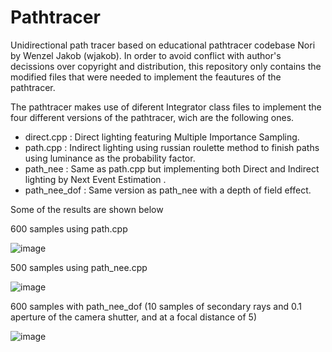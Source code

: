 # Pathtracer
Unidirectional path tracer based on educational pathtracer codebase Nori by Wenzel Jakob (wjakob). In order to avoid conflict with author's decissions over copyright and distribution, this repository only contains the modified files that were needed to implement the feautures of the pathtracer.

The pathtracer makes use of diferent Integrator class files to implement the four different versions of the pathtracer, wich are the following ones.

* direct.cpp : Direct lighting featuring Multiple Importance Sampling.
* path.cpp : Indirect lighting using russian roulette method to finish paths using luminance as the probability factor.
* path_nee : Same as path.cpp but implementing both Direct and Indirect lighting by Next Event Estimation .
* path_nee_dof : Same version as path_nee with a depth of field effect.

Some of the results are shown below 

600 samples using path.cpp

![image](https://github.com/user-attachments/assets/63ba3533-b2e6-4240-984c-a0ea97c36534)

500 samples using path_nee.cpp

![image](https://github.com/user-attachments/assets/ca1b8000-9789-4da4-9d33-1f85ebf03981)

600 samples with path_nee_dof (10 samples of secondary rays and 0.1 aperture of the camera shutter, and at a focal distance of 5)

![image](https://github.com/user-attachments/assets/74d1acdd-d03a-47ee-a367-c91276a7a93c)
